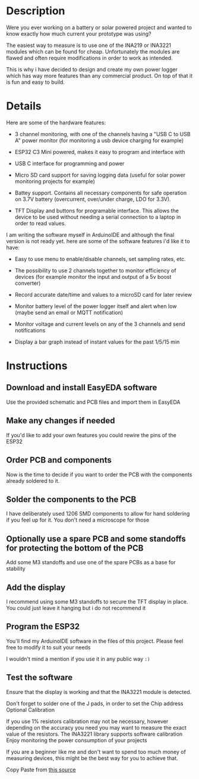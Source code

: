 # Description #

Were you ever working on a battery or solar powered project and wanted to know exactly how much current your prototype was using?

The easiest way to measure is to use one of the INA219 or INA3221 modules which can be found for cheap. Unfortunately the modules are flawed and often require modifications in order to work as intended.

This is why i have decided to design and create my own power logger which has way more features than any commercial product. On top of that it is fun and easy to build.

# Details #

Here are some of the hardware features:

- 3 channel monitoring, with one of the channels having a "USB C to USB A" power monitor (for monitoring a usb device charging for example)

- ESP32 C3 Mini powered, makes it easy to program and interface with

- USB C interface for programming and power

- Micro SD card support for saving logging data (useful for solar power monitoring projects for example)

- Battey support. Contains all necessary components for safe operation on 3.7V battery (overcurrent, over/under charge, LDO for 3.3V).

- TFT Display and buttons for programable interface. This allows the device to be used without needing a serial connection to a laptop in order to read values.

I am writing the software myself in ArduinoIDE and although the final version is not ready yet. here are some of the software features i'd like it to have:

- Easy to use menu to enable/disable channels, set sampling rates, etc.

- The possibility to use 2 channels together to monitor efficiency of devices (for example monitor the input and output of a 5v boost converter)

- Record accurate date/time and values to a microSD card for later review

- Monitor battery level of the power logger itself and alert when low (maybe send an email or MQTT notification)

- Monitor voltage and current levels on any of the 3 channels and send notifications

- Display a bar graph instead of instant values for the past 1/5/15 min

# Instructions #

## Download and install EasyEDA software ##

Use the provided schematic and PCB files and import them in EasyEDA

## Make any changes if needed ##

If you'd like to add your own features you could rewire the pins of the ESP32

## Order PCB and components ##

Now is the time to decide if you want to order the PCB with the components already soldered to it.

## Solder the components to the PCB ##

I have deliberately used 1206 SMD components to allow for hand soldering if you feel up for it. You don't need a microscope for those

## Optionally use a spare PCB and some standoffs for protecting the bottom of the PCB ##

Add some M3 standoffs and use one of the spare PCBs as a base for stability

## Add the display ##

I recommend using some M3 standoffs to secure the TFT display in place. You could just leave it hanging but i do not recommend it

## Program the ESP32 ##

You'll find my ArduinoIDE software in the files of this project. Please feel free to modify it to suit your needs

I wouldn't mind a mention if you use it in any public way ```:)```

## Test the software ##

Ensure that the display is working and that the INA3221 module is detected. 

Don't forget to solder one of the J pads, in order to set the Chip address
Optional Calibration

If you use 1% resistors calibration may not be necessary, however depending on the accuracy you need you may want to measure the exact value of the resistors. The INA3221 library supports software calibration
Enjoy monitoring the power consumption of your projects

If you are a beginner like me and don't want to spend too much money of measuring devices, this might be the best way for you to achieve that.


Copy Paste from [this source](https://hackaday.io/project/187504-esp32-3-channel-power-logger)